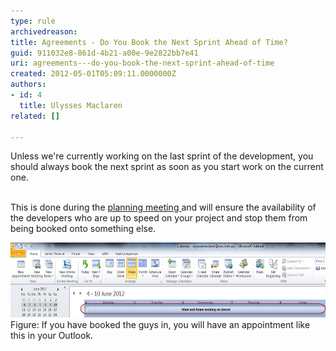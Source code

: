 ```yaml
---
type: rule
archivedreason: 
title: Agreements - Do You Book the Next Sprint Ahead of Time?
guid: 911032e8-861d-4b21-a00e-9e2822bb7e41
uri: agreements---do-you-book-the-next-sprint-ahead-of-time
created: 2012-05-01T05:09:11.0000000Z
authors:
- id: 4
  title: Ulysses Maclaren
related: []

---
```



Unless we're currently working on the last sprint of the development, you should always book the next sprint as soon as you start work on the current one.
<br><excerpt class='endintro'></excerpt><br>
<p>​This is done during the <a href="/Management/RulesToBetterScrumUsingTFS/Pages/SprintPlanning(WHAT)Meeting.aspx">planning meeting </a>and will ensure the availability of the developers who are up to speed on your project and stop them from being booked onto something else.</p>
<p><img class="ssw-rteStyle-ImageArea" alt="Scheduled_Appointment.jpg" src="Scheduled_Appointment.jpg" width="621" height="150" style="height:120px;width:591px;" /><br><span class="ssw-rteStyle-FigureNormal">Figure: If you have booked the guys in, you will have an appointment like this in your Outlook.</span><br></p>


